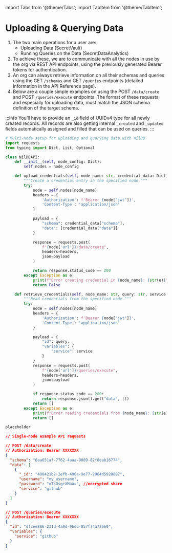 import Tabs from '@theme/Tabs';
import TabItem from '@theme/TabItem';

# Uploading & Querying Data

1. The two main operations for a user are:
   - Uploading Data (SecretVault)
   - Running Queries on the Data (SecretDataAnalytics)
2. To achieve these, we are to communicate with all the nodes in use by the org via REST API endpoints, using the previously generated Bearer tokens for authentication.
3. An org can always retrieve information on all their schemas and queries using the GET `/schemas` and GET `/queries` endpoints (detailed information in the API Reference page).
4. Below are a couple simple examples on using the POST `/data/create` and POST `/queries/execute` endpoints. The format of these requests, and especially for uploading data, must match the JSON schema definition of the target schema.

:::info
You’ll have to provide an `_id` field of UUIDv4 type for all newly created records. All records are also getting internal `_created` and `_updated` fields automatically assigned and filled that can be used on queries.
:::

<Tabs>
  <TabItem value="python" label="Python">

```python
# Multi-node setup for uploading and querying data with nilDB
import requests
from typing import Dict, List, Optional

class NilDBAPI:
    def __init__(self, node_config: Dict):
        self.nodes = node_config

    def upload_credentials(self, node_name: str, credential_data: Dict) -> bool:
        """Create a credential entry in the specified node."""
        try:
            node = self.nodes[node_name]
            headers = {
                'Authorization': f'Bearer {node["jwt"]}',
                'Content-Type': 'application/json'
            }

            payload = {
                "schema": credential_data["schema"],
                "data": [credential_data["data"]]
            }

            response = requests.post(
                f"{node['url']}/data/create",
                headers=headers,
                json=payload
            )

            return response.status_code == 200
        except Exception as e:
            print(f"Error creating credential in {node_name}: {str(e)}")
            return False

    def retrieve_credentials(self, node_name: str, query: str, service: Optional[str] = None) -> List[Dict]:
        """Read credentials from the specified node."""
        try:
            node = self.nodes[node_name]
            headers = {
                'Authorization': f'Bearer {node["jwt"]}',
                'Content-Type': 'application/json'
            }

            payload = {
                "id": query,
                "variables": {
                    "service": service
                }
            }
            response = requests.post(
                f"{node['url']}/queries/execute",
                headers=headers,
                json=payload
            )

            if response.status_code == 200:
                return response.json().get("data", [])
            return []
        except Exception as e:
            print(f"Error reading credentials from {node_name}: {str(e)}")
            return []
```

</TabItem> 
<TabItem value="typescript" label="TypeScript">

```TypeScript
placeholder
```

</TabItem> 
    <TabItem value="json" label="JSON">

```JSON
// Single-node example API requests

// POST /data/create
// Authorization: Bearer XXXXXXX
{
  "schema": "6aa651af-7762-4aaa-9089-82f8eab16774",
  "data": [
    {
      "_id": "490421b2-2efb-496a-9e77-2064d5928887",
      "username": "my_username",
      "password": "oTsOsg+XMaA=", //encrypted share
      "service": "github"
    }
  ]
}

// POST /queries/execute
// Authorization: Bearer XXXXXXX
{
  "id": "dfcee886-231d-4a9d-9bdd-857f74a72669",
  "variables": {
    "service": "github"
  }
}
```

</TabItem> 
</Tabs>

